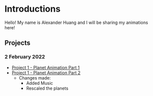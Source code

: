 # Introductions

Hello! My name is Alexander Huang and I will be sharing my animations here!

## Projects
### 2 February 2022
* [Project 1 - Planet Animation Part 1](https://drive.google.com/file/d/1VgDQzuPyiIACcxfDgc3N_gcmOy7Q90fA/view?usp=sharing) <br/>
* [Project 1 - Planet Animation Part 2]() <br/>
  * Changes made:
    * Added Music
    * Rescaled the planets
